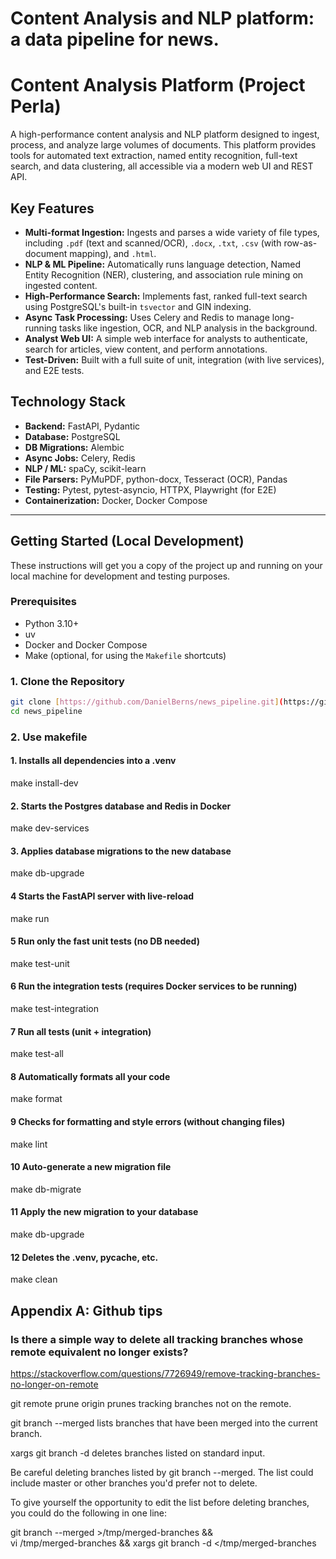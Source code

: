 # **Content Analysis and NLP platform: a data pipeline for news**.

# Content Analysis Platform (Project Perla)

A high-performance content analysis and NLP platform designed to ingest, process, and analyze large volumes of documents. This platform provides tools for automated text extraction, named entity recognition, full-text search, and data clustering, all accessible via a modern web UI and REST API.

## Key Features

* **Multi-format Ingestion:** Ingests and parses a wide variety of file types, including `.pdf` (text and scanned/OCR), `.docx`, `.txt`, `.csv` (with row-as-document mapping), and `.html`.
* **NLP & ML Pipeline:** Automatically runs language detection, Named Entity Recognition (NER), clustering, and association rule mining on ingested content.
* **High-Performance Search:** Implements fast, ranked full-text search using PostgreSQL's built-in `tsvector` and GIN indexing.
* **Async Task Processing:** Uses Celery and Redis to manage long-running tasks like ingestion, OCR, and NLP analysis in the background.
* **Analyst Web UI:** A simple web interface for analysts to authenticate, search for articles, view content, and perform annotations.
* **Test-Driven:** Built with a full suite of unit, integration (with live services), and E2E tests.

## Technology Stack

* **Backend:** FastAPI, Pydantic
* **Database:** PostgreSQL
* **DB Migrations:** Alembic
* **Async Jobs:** Celery, Redis
* **NLP / ML:** spaCy, scikit-learn
* **File Parsers:** PyMuPDF, python-docx, Tesseract (OCR), Pandas
* **Testing:** Pytest, pytest-asyncio, HTTPX, Playwright (for E2E)
* **Containerization:** Docker, Docker Compose

---

## Getting Started (Local Development)

These instructions will get you a copy of the project up and running on your local machine for development and testing purposes.

### Prerequisites

* Python 3.10+
* uv
* Docker and Docker Compose
* Make (optional, for using the `Makefile` shortcuts)

### 1. Clone the Repository

```bash
git clone [https://github.com/DanielBerns/news_pipeline.git](https://github.com/DanielBerns/news_pipeline.git)
cd news_pipeline
```

### 2. Use makefile

#### 1. Installs all dependencies into a .venv
make install-dev

#### 2. Starts the Postgres database and Redis in Docker
make dev-services

#### 3. Applies database migrations to the new database
make db-upgrade

#### 4 Starts the FastAPI server with live-reload
make run

#### 5 Run only the fast unit tests (no DB needed)
make test-unit

#### 6 Run the integration tests (requires Docker services to be running)
make test-integration

#### 7 Run all tests (unit + integration)
make test-all

#### 8 Automatically formats all your code
make format

#### 9 Checks for formatting and style errors (without changing files)
make lint

#### 10 Auto-generate a new migration file
make db-migrate

#### 11 Apply the new migration to your database
make db-upgrade

#### 12 Deletes the .venv, __pycache__, etc.
make clean

## Appendix A: Github tips

### Is there a simple way to delete all tracking branches whose remote equivalent no longer exists?

https://stackoverflow.com/questions/7726949/remove-tracking-branches-no-longer-on-remote

git remote prune origin prunes tracking branches not on the remote.

git branch --merged lists branches that have been merged into the current branch.

xargs git branch -d deletes branches listed on standard input.

Be careful deleting branches listed by git branch --merged. The list could include master or other branches you'd prefer not to delete.

To give yourself the opportunity to edit the list before deleting branches, you could do the following in one line:

git branch --merged >/tmp/merged-branches && \
  vi /tmp/merged-branches && xargs git branch -d </tmp/merged-branches




